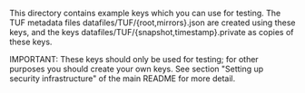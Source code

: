 This directory contains example keys which you can use for testing. The TUF
metadata files datafiles/TUF/{root,mirrors}.json are created using these keys,
and the keys datafiles/TUF/{snapshot,timestamp}.private as copies of these keys.

IMPORTANT: These keys should only be used for testing; for other purposes you
should create your own keys. See section "Setting up security infrastructure"
of the main README for more detail.
